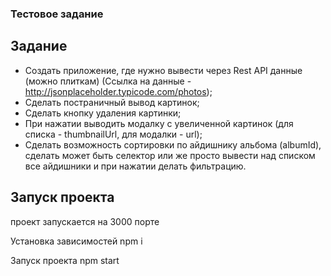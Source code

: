 ### Тестовое задание 
## Задание
- Создать приложение, где нужно вывести через Rest API данные (можно плиткам) (Ссылка на данные - http://jsonplaceholder.typicode.com/photos);
- Сделать постраничный вывод картинок;
- Сделать кнопку удаления картинки;
- При нажатии выводить модалку с увеличенной картинок (для списка - thumbnailUrl, для модалки - url);
- Сделать возможность сортировки по айдишнику альбома (albumId), сделать может быть селектор или же просто вывести над списком все айдишники и при нажатии делать фильтрацию.

## Запуск проекта
 проект запускается на 3000 порте

Установка зависимостей
   npm i
   
Запуск проекта 
  npm start
 
